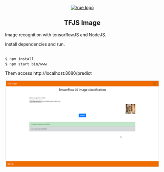 <p align="center"><a href="#" target="_blank" rel="noopener noreferrer"><img width="500" src="https://js.tensorflow.org/images/TF_JS_twitter.png" alt="Vue logo"></a></p>

<p align="center">

</p>

<h2 align="center">TFJS Image</h2>

Image recognition with tensorflowJS and NodeJS.

Install dependencies and run.

```sh

$ npm install
$ npm start bin/www

```

Them access http://localhost:8080/predict

<img width="700" src="public/img/print1.PNG" alt="Vue logo"></a>
